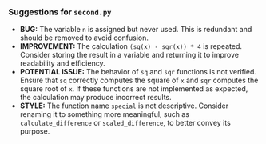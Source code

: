 ### Suggestions for `second.py`

- **BUG:** The variable `n` is assigned but never used. This is redundant and should be removed to avoid confusion.
- **IMPROVEMENT:** The calculation `(sq(x) - sqr(x)) * 4` is repeated. Consider storing the result in a variable and returning it to improve readability and efficiency.
- **POTENTIAL ISSUE:** The behavior of `sq` and `sqr` functions is not verified. Ensure that `sq` correctly computes the square of `x` and `sqr` computes the square root of `x`. If these functions are not implemented as expected, the calculation may produce incorrect results.
- **STYLE:** The function name `special` is not descriptive. Consider renaming it to something more meaningful, such as `calculate_difference` or `scaled_difference`, to better convey its purpose.

